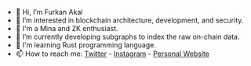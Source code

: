 - 👋 Hi, I’m Furkan Akal
- 👀 I’m interested in blockchain architecture, development, and security.
- 👀 I'm a Mina and ZK enthusiast.
- 🌱 I’m currently developing subgraphs to index the raw on-chain data.
- 🌱 I'm learning Rust programming language.
- 📫 How to reach me: [Twitter](https://twitter.com/furkanakaldev) - [Instagram](https://instagram.com/furkanakaldev) - [Personal Website](https://furkanakal.space)

<!---
furkanakal/furkanakal is a ✨ special ✨ repository because its `README.md` (this file) appears on your GitHub profile.
You can click the Preview link to take a look at your changes.
--->
